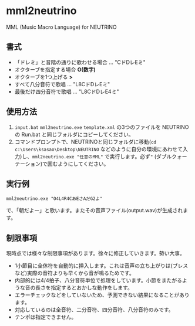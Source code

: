 # mml2neutrino
MML (Music Macro Language) for NEUTRINO

## 書式
- 「ドレミ」と音階の通りに歌わせる場合 ... "CドDレEミ"
- オクターブを指定する場合 __O(数字)__
- オクターブを1つ上げる __>__
- すべて八分音符で歌唱 ... "L8CドDレEミ"
- 最後だけ四分音符で歌唱 ... "L8CドDレE4ミ"

## 使用方法
1. ```input.bat``` ```mml2neutrino.exe``` ```template.xml``` の3つのファイルを NEUTRINO の Run.bat と同じフォルダにコピーしてください。
2. コマンドプロンプトで、NEUTRINOと同じフォルダに移動(```cd c:\Users\ksasao\Desktop\NEUTRINO``` などのように自分の環境にあわせて入力)し、```mml2neutrino.exe "任意のMML"``` で実行します。必ず```"``` (ダブルクォーテーション)で囲むようにしてください。

## 実行例
```
mml2neutrino.exe "O4L4R4CあEさAだG2よ"
```
で、「朝だよー」と歌います。またその音声ファイル(output.wav)が生成されます。

## 制限事項
現時点では様々な制限事項があります。徐々に修正していきます。勢い大事。
- 1小節目に全休符を自動的に挿入します。これは音声の立ち上がりは(ブレスなど)実際の音符よりも早くから音が鳴るためです。
- 内部的には4/4拍子、八分音符単位で処理をしています。小節をまたがるような音の長さを指定するとおかしな動作をします。
- エラーチェックなどをしていないため、予測できない結果になることがあります。
- 対応しているのは全音符、二分音符、四分音符、八分音符のみです。
- テンポは指定できません。
